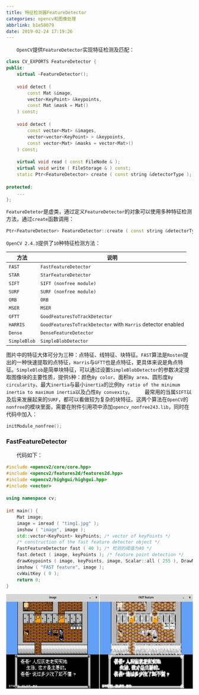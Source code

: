 ```yaml
---
title: 特征检测器FeatureDetector
categories: opencv和图像处理
abbrlink: b1e50079
date: 2019-02-24 17:19:26
---
```

&emsp;&emsp;`OpenCV`提供`FeatureDetector`实现特征检测及匹配：<!--more-->

``` cpp
class CV_EXPORTS FeatureDetector {
public:
    virtual ~FeatureDetector();

    void detect (
        const Mat &image,
        vector<KeyPoint> &keypoints,
        const Mat &mask = Mat()
    ) const;

    void detect (
        const vector<Mat> &images,
        vector<vector<KeyPoint> > &keypoints,
        const vector<Mat> &masks = vector<Mat>()
    ) const;

    virtual void read ( const FileNode & );
    virtual void write ( FileStorage & ) const;
    static Ptr<FeatureDetector> create ( const string &detectorType );

protected:
    ...
};
```

`FeatureDetetor`是虚类，通过定义`FeatureDetector`的对象可以使用多种特征检测方法，通过`create`函数调用：

``` cpp
Ptr<FeatureDetector> FeatureDetector::create ( const string &detectorType );
```

`OpenCV 2.4.3`提供了`10`种特征检测方法：

方法         | 说明
-------------|------
`FAST`       | `FastFeatureDetector`
`STAR`       | `StarFeatureDetector`
`SIFT`       | `SIFT (nonfree module)`
`SURF`       | `SURF (nonfree module)`
`ORB`        | `ORB`
`MSER`       | `MSER`
`GFTT`       | `GoodFeaturesToTrackDetector`
`HARRIS`     | `GoodFeaturesToTrackDetector` with `Harris` detector enabled
`Dense`      | `DenseFeatureDetector`
`SimpleBlob` | `SimpleBlobDetector`

图片中的特征大体可分为三种：点特征、线特征、块特征。`FAST`算法是`Rosten`提出的一种快速提取的点特征，`Harris`与`GFTT`也是点特征，更具体来说是角点特征。`SimpleBlob`是简单块特征，可以通过设置`SimpleBlobDetector`的参数决定提取图像块的主要性质，提供`5`种：颜色`By color`、面积`By area`、圆形度`By circularity`、最大`inertia`与最小`inertia`的比例`By ratio of the minimum inertia to maximum inertia`以及凸性`By convexity`。
&emsp;&emsp;最常用的当属`SIFT`以及后来发展起来的`SURF`，都可以看做较为复杂的块特征。这两个算法在`OpenCV`的`nonfree`的模块里面，需要在附件引用项中添加`opencv_nonfree243.lib`，同时在代码中加入：

``` cpp
initModule_nonfree();
```

### FastFeatureDetector

&emsp;&emsp;代码如下：

``` cpp
#include <opencv2/core/core.hpp>
#include <opencv2/features2d/features2d.hpp>
#include <opencv2/highgui/highgui.hpp>
#include <vector>
​
using namespace cv;
​
int main() {
    Mat image;
    image = imread ( "timg1.jpg" );
    imshow ( "image", image );
    std::vector<KeyPoint> keyPoints; /* vector of keyPoints */
    /* construction of the fast feature detector object */
    FastFeatureDetector fast ( 40 ); /* 检测的阈值为40 */
    fast.detect ( image, keyPoints ); /* feature point detection */
    drawKeypoints ( image, keyPoints, image, Scalar::all ( 255 ), DrawMatchesFlags::DRAW_OVER_OUTIMG );
    imshow ( "FAST feature", image );
    cvWaitKey ( 0 );
    return 0;
}
```

<img src="./特征检测器FeatureDetector/1.png" height="255" width="691">